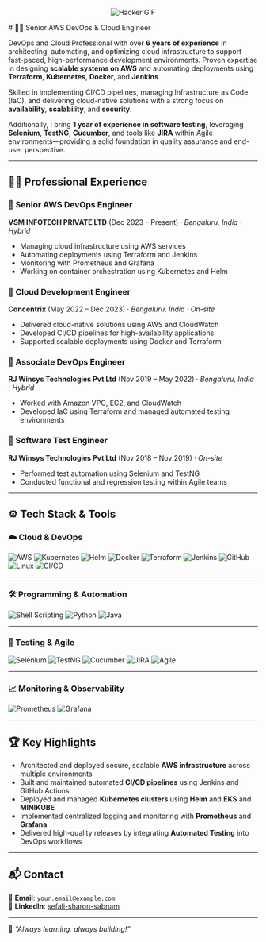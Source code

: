 <p align="center">
  <img src="https://gifdb.com/images/featured/hacker-lj7znezbwb0nuba4.gif" alt="Hacker GIF" />
</p>
# 👨‍💻 Senior AWS DevOps & Cloud Engineer

DevOps and Cloud Professional with over **6 years of experience** in architecting, automating, and optimizing cloud infrastructure to support fast-paced, high-performance development environments. Proven expertise in designing **scalable systems on AWS** and automating deployments using **Terraform**, **Kubernetes**, **Docker**, and **Jenkins**.

Skilled in implementing CI/CD pipelines, managing Infrastructure as Code (IaC), and delivering cloud-native solutions with a strong focus on **availability**, **scalability**, and **security**.

Additionally, I bring **1 year of experience in software testing**, leveraging **Selenium**, **TestNG**, **Cucumber**, and tools like **JIRA** within Agile environments—providing a solid foundation in quality assurance and end-user perspective.

---

## 🧑‍💼 Professional Experience

### 🔹 Senior AWS DevOps Engineer  
**VSM INFOTECH PRIVATE LTD** (Dec 2023 – Present) · *Bengaluru, India · Hybrid*  
- Managing cloud infrastructure using AWS services  
- Automating deployments using Terraform and Jenkins  
- Monitoring with Prometheus and Grafana  
- Working on container orchestration using Kubernetes and Helm  

### 🔹 Cloud Development Engineer  
**Concentrix** (May 2022 – Dec 2023) · *Bengaluru, India · On-site*  
- Delivered cloud-native solutions using AWS and CloudWatch  
- Developed CI/CD pipelines for high-availability applications  
- Supported scalable deployments using Docker and Terraform  

### 🔹 Associate DevOps Engineer  
**RJ Winsys Technologies Pvt Ltd** (Nov 2019 – May 2022) · *Bengaluru, India · Hybrid*  
- Worked with Amazon VPC, EC2, and CloudWatch  
- Developed IaC using Terraform and managed automated testing environments  

### 🔹 Software Test Engineer  
**RJ Winsys Technologies Pvt Ltd** (Nov 2018 – Nov 2019) · *On-site*  
- Performed test automation using Selenium and TestNG  
- Conducted functional and regression testing within Agile teams  

---

## ⚙️ Tech Stack & Tools

### ☁️ Cloud & DevOps
![AWS](https://img.shields.io/badge/AWS-EC2%2FS3%2FRDS%2FIAM%2FVPC%2FCloudWatch-orange?style=for-the-badge&logo=amazon-aws&logoColor=white)
![Kubernetes](https://img.shields.io/badge/Kubernetes-326ce5?style=for-the-badge&logo=kubernetes&logoColor=white)
![Helm](https://img.shields.io/badge/Helm-0f1689?style=for-the-badge&logo=helm&logoColor=white)
![Docker](https://img.shields.io/badge/Docker-2496ed?style=for-the-badge&logo=docker&logoColor=white)
![Terraform](https://img.shields.io/badge/Terraform-7b42bc?style=for-the-badge&logo=terraform&logoColor=white)
![Jenkins](https://img.shields.io/badge/Jenkins-d24939?style=for-the-badge&logo=jenkins&logoColor=white)
![GitHub](https://img.shields.io/badge/GitHub-181717?style=for-the-badge&logo=github&logoColor=white)
![Linux](https://img.shields.io/badge/Linux-Red%20Hat-black?style=for-the-badge&logo=redhat&logoColor=white)
![CI/CD](https://img.shields.io/badge/CI%2FCD-blue?style=for-the-badge&logo=githubactions&logoColor=white)

---

### 🛠️ Programming & Automation
![Shell Scripting](https://img.shields.io/badge/Shell%20Scripting-yellow?style=for-the-badge&logo=gnu-bash&logoColor=black)
![Python](https://img.shields.io/badge/Python-blue?style=for-the-badge&logo=python&logoColor=white)
![Java](https://img.shields.io/badge/Java-007396?style=for-the-badge&logo=java&logoColor=white)

---

### 🧪 Testing & Agile
![Selenium](https://img.shields.io/badge/Selenium-43b02a?style=for-the-badge&logo=selenium&logoColor=white)
![TestNG](https://img.shields.io/badge/TestNG-ff7f50?style=for-the-badge)
![Cucumber](https://img.shields.io/badge/Cucumber-23d96c?style=for-the-badge)
![JIRA](https://img.shields.io/badge/JIRA-0052cc?style=for-the-badge&logo=jira&logoColor=white)
![Agile](https://img.shields.io/badge/Agile%20Methodology-29b6f6?style=for-the-badge)

---

### 📈 Monitoring & Observability
![Prometheus](https://img.shields.io/badge/Prometheus-e6522c?style=for-the-badge&logo=prometheus&logoColor=white)
![Grafana](https://img.shields.io/badge/Grafana-f46800?style=for-the-badge&logo=grafana&logoColor=white)

---

## 🏆 Key Highlights

- Architected and deployed secure, scalable **AWS infrastructure** across multiple environments  
- Built and maintained automated **CI/CD pipelines** using Jenkins and GitHub Actions  
- Deployed and managed **Kubernetes clusters** using **Helm** and **EKS**  and **MINIKUBE**
- Implemented centralized logging and monitoring with **Prometheus** and **Grafana**  
- Delivered high-quality releases by integrating **Automated Testing** into DevOps workflows  

---

## 📬 Contact

📧 **Email**: `your.email@example.com`  
🔗 **LinkedIn**: [sefali-sharon-sabnam](https://www.linkedin.com/in/sefali-sharon-sabnam)

---

🚀 _“Always learning, always building!”_
